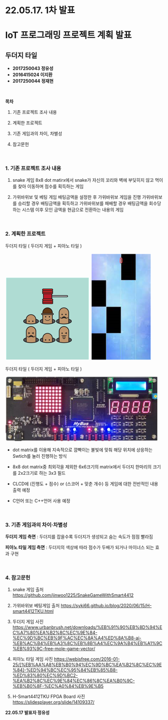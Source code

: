 # **22.05.17. 1차 발표**

# **IoT 프로그래밍 프로젝트 계획 발표**

## **두더지 타일**

*   **2017250043 정유성**
*   **2016415024 이지환**
*   **2017250044 정재현**

<br/>

**목차**

1. 기존 프로젝트 조사 내용

2. 계획한 프로젝트

3. 기존 게임과의 차이, 차별성

4. 참고문헌

<br/>

### **1. 기존 프로젝트 조사 내용**

1. snake 게임
8x8 dot matirx에서 snake가 자신의 꼬리와 벽에 부딪히지 않고 먹이를 찾아 이동하며 점수를 획득하는 게임


2. 가위바위보 및 베팅 게임
배팅금액을 설정한 후 가위바위보 게임을 진행
가위바위보를 승리할 경우 배팅금액을 획득하고
가위바위보를 패배할 경우 배팅금액을 회수당하는 시스템
이후 모인 금액을 현금으로 전환하는 내용의 게임

<br/>

### **2. 계획한 프로젝트**

두더지 타일 ( 두더지 게임 + 피아노 타일 )

![Pic](./pic/molegame.png)
![Pic2](./pic/pianogame.png)


두더지 타일 ( 두더지 게임 + 피아노 타일 )

![Pic3](./pic/targetsystem.png)

*   dot matrix를 이용해 지속적으로 깜빡이는 불빛에 맞춰 해당
   위치에 상응하는 Swtich를 눌러 진행하는 방식

*   8x8 dot matrix중 최외각을 제외한 6x6크기의 matrix에서
   두더지 한마리의 크기를 2x2크기로 하는 3x3 필드

*   CLCD에 (진행도 + 점수) or (스코어 + 맞춘 개수) 등 게임에 대한 전반적인 내용 출력 예정

*   C언어 또는 C++언어 사용 예정

<br/>

### **3. 기존 게임과의 차이·차별성**

**두더지 게임 측면** : 두더지를 잡을수록 두더지가 생성되고 숨는 속도가 점점 빨라짐

**피아노 타일 게임 측면** : 두더지의 색상에 따라 점수가 두배가 되거나 마이너스 되는 효과 구현

<br/>

### **4. 참고문헌**

1. snake 게임 출처
https://github.com/jinwoo1225/SnakeGameWithSmart4412

2. 가위바위보 베팅게임 출처
https://syki66.github.io/blog/2020/06/15/H-smart4412TKU.html

3. 두더지 게임 사진
https://www.urbanbrush.net/downloads/%EB%91%90%EB%8D%94%EC%A7%80%EA%B2%8C%EC%9E%84-%EC%9D%BC%EB%9F%AC%EC%8A%A4%ED%8A%B8-ai-%EB%AC%B4%EB%A3%8C%EB%8B%A4%EC%9A%B4%EB%A1%9C%EB%93%9C-free-mole-game-vector/

4. 피아노 타일 게임 사진
https://webisfree.com/2016-01-25/[%EB%AA%A8%EB%B0%94%EC%9D%BC%EA%B2%8C%EC%9E%84]-%ED%94%BC%EC%95%84%EB%85%B8-%ED%83%80%EC%9D%BC2-%EA%B2%8C%EC%9E%84%EC%86%8C%EA%B0%9C-%EB%B0%8F-%EC%A0%84%EB%9E%B5

5. H-Smart4412TKU FPGA Board 사진
https://slidesplayer.org/slide/14109337/

**22.05.17 발표자 정유성**
